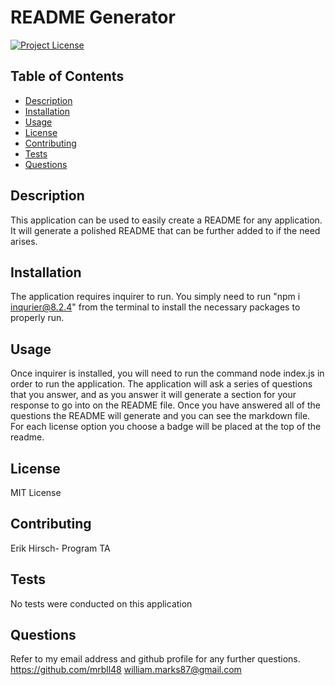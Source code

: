 # README Generator

[![Project License](https://img.shields.io/badge/License-MIT%20License-blue)](https://choosealicense.com)

## Table of Contents

- [Description](#description)
- [Installation](#installation)
- [Usage](#usage)
- [License](#license)
- [Contributing](#contributing)
- [Tests](#tests)
- [Questions](#questions)

## Description

This application can be used to easily create a README for any application. It will generate a polished README that can be further added to if the need arises.

## Installation

The application requires inquirer to run. You simply need to run "npm i inqurier@8.2.4" from the terminal to install the necessary packages to properly run.

## Usage

Once inquirer is installed, you will need to run the command node index.js in order to run the application. The application will ask a series of questions that you answer, and as you answer it will generate a section for your response to go into on the README file. Once you have answered all of the questions the README will generate and you can see the markdown file. For each license option you choose a badge will be placed at the top of the readme.

## License

MIT License

## Contributing

Erik Hirsch- Program TA

## Tests

No tests were conducted on this application

## Questions

Refer to my email address and github profile for any further questions.
https://github.com/mrbll48
william.marks87@gmail.com
